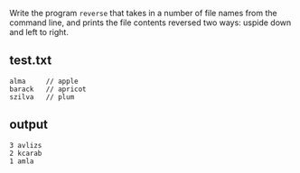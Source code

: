 Write the program `reverse` that takes in a number of file names from the command line, and prints the file contents reversed two ways: uspide down and left to right.


## test.txt
```
alma     // apple
barack   // apricot
szilva   // plum
```

## output
```
3 avlizs
2 kcarab
1 amla
```